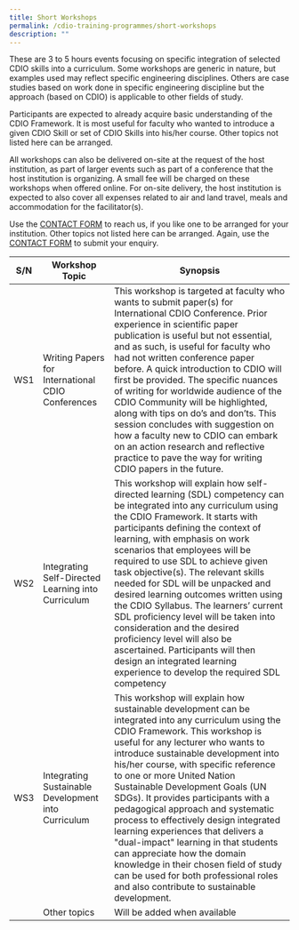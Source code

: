 ```yaml
---
title: Short Workshops
permalink: /cdio-training-programmes/short-workshops
description: ""
---
```

These are 3 to 5 hours events focusing on specific integration of selected CDIO skills into a curriculum. Some workshops are generic in nature, but examples used may reflect specific engineering disciplines. Others are case studies based on work done in specific engineering discipline but the approach (based on CDIO) is applicable to other fields of study. 

Participants are expected to already acquire basic understanding of the CDIO Framework. It is most useful for faculty who wanted to introduce a given CDIO Skill or set of CDIO Skills into his/her course. Other topics not listed here can be arranged. 

All workshops can also be delivered on-site at the request of the host institution, as part of larger events such as part of a conference that the host institution is organizing. A small fee will be charged on these workshops when offered online. For on-site delivery, the host institution is expected to also cover all expenses related to air and land travel, meals and accommodation for the facilitator(s).

Use the [CONTACT FORM](https://www.form.gov.sg/#!/621d82477ef19c001210bd7a) to reach us, if you like one to be arranged for your institution. Other topics not listed here can be arranged. Again, use the [CONTACT FORM](https://www.form.gov.sg/#!/621d82477ef19c001210bd7a) to submit your enquiry.


| S/N | Workshop Topic | Synopsis |
| -------- | -------- | -------- |
| WS1     | Writing Papers for International CDIO Conferences     | This workshop is targeted at faculty who wants to submit paper(s) for International CDIO Conference. Prior experience in scientific paper publication is useful but not essential, and as such, is useful for faculty who had not written conference paper before. A quick introduction to CDIO will first be provided. The specific nuances of writing for worldwide audience of the CDIO Community will be highlighted, along with tips on do’s and don’ts. This session concludes with suggestion on how a faculty new to CDIO can embark on an action research and reflective practice to pave the way for writing CDIO papers in the future.     |
| WS2     | Integrating Self-Directed Learning into Curriculum     | This workshop will explain how self-directed learning (SDL) competency can be integrated into any curriculum using the CDIO Framework. It starts with participants defining the context of learning, with emphasis on work scenarios that employees will be required to use SDL to achieve given task objective(s). The relevant skills needed for SDL will be unpacked and desired learning outcomes written using the CDIO Syllabus. The learners’ current SDL proficiency level will be taken into consideration and the desired proficiency level will also be ascertained.  Participants will then design an integrated learning experience to develop the required SDL competency     |
| WS3     | Integrating Sustainable Development into Curriculum     | This workshop will explain how sustainable development can be integrated into any curriculum using the CDIO Framework. This workshop is useful for any lecturer who wants to introduce sustainable development into his/her course, with specific reference to one or more United Nation Sustainable Development Goals (UN SDGs). It provides participants with a pedagogical approach and systematic process to effectively design integrated learning experiences that delivers a "dual-impact" learning in that students can appreciate how the domain knowledge in their chosen field of study can be used for both professional roles and also contribute to sustainable development.      |
|      | Other topics     | Will be added when available      |